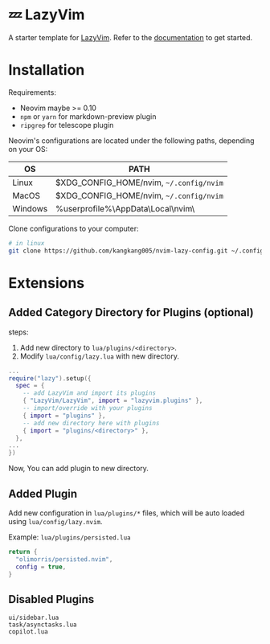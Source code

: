 # 💤 LazyVim

A starter template for [LazyVim](https://github.com/LazyVim/LazyVim).
Refer to the [documentation](https://lazyvim.github.io/installation) to get started.

# Installation

Requirements:

* Neovim maybe >= 0.10
* `npm` or `yarn` for markdown-preview plugin
* `ripgrep` for telescope plugin

Neovim's configurations are located under the following paths, depending on your OS:

| OS      | PATH                                    |
|---------|-----------------------------------------|
| Linux   | $XDG_CONFIG_HOME/nvim, `~/.config/nvim` |
| MacOS   | $XDG_CONFIG_HOME/nvim, `~/.config/nvim` |
| Windows | %userprofile%\AppData\Local\nvim\       |

Clone configurations to your computer:

```bash
# in linux
git clone https://github.com/kangkang005/nvim-lazy-config.git ~/.config/nvim
```

# Extensions

## Added Category Directory for Plugins (optional)

steps:

1. Add new directory to `lua/plugins/<directory>`.
2. Modify `lua/config/lazy.lua` with new directory.

```lua
...
require("lazy").setup({
  spec = {
    -- add LazyVim and import its plugins
    { "LazyVim/LazyVim", import = "lazyvim.plugins" },
    -- import/override with your plugins
    { import = "plugins" },
    -- add new directory here with plugins
    { import = "plugins/<directory>" },
  },
...
})
```

Now, You can add plugin to new directory.

## Added Plugin

Add new configuration in `lua/plugins/*` files, which will be auto loaded using `lua/config/lazy.nvim`.

Example: `lua/plugins/persisted.lua`

```lua
return {
  "olimorris/persisted.nvim",
  config = true,
}
```

## Disabled Plugins


```text
ui/sidebar.lua
task/asynctasks.lua
copilot.lua
```
